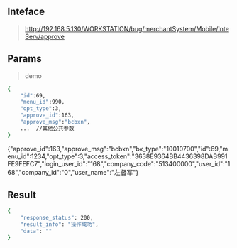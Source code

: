 ## Inteface

> http://192.168.5.130/WORKSTATION/bug/merchantSystem/Mobile/InteServ/approve

## Params
> demo
``` bash
{
    "id":69,
    "menu_id":990,
    "opt_type":3,
    "approve_id":163,
    "approve_msg":"bcbxn",
    ...  //其他公共参数
}
```
{"approve_id":163,"approve_msg":"bcbxn","bx_type":"10010700","id":69,"menu_id":1234,"opt_type":3,"access_token":"3638E9364BB4436398DAB991FE9FEFC7","login_user_id":"168","company_code":"513400000","user_id":"168","company_id":"0","user_name":"左督军"}
## Result

``` bash
{
    "response_status": 200,
    "result_info": "操作成功",
    "data": ""
}
```
